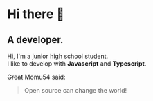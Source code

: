 # Hi there 👋
## A developer.

Hi, I'm a junior high school student.  
I like to develop with **Javascript** and **Typescript**.  

~~Great~~ Momu54 said:  
> Open source can change the world!

<!--
**momu54/momu54** is a ✨ _special_ ✨ repository because its `README.md` (this file) appears on your GitHub profile.

Here are some ideas to get you started:

- 🔭 I’m currently working on ...
- 🌱 I’m currently learning ...
- 👯 I’m looking to collaborate on ...
- 🤔 I’m looking for help with ...
- 💬 Ask me about ...
- 📫 How to reach me: ...
- 😄 Pronouns: ...
- ⚡ Fun fact: ...
-->
